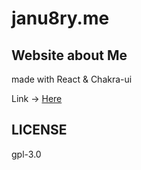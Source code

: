 # janu8ry.me

## Website about Me

made with React & Chakra-ui

Link -> [Here](https://janu8ry.me)

## LICENSE
gpl-3.0
